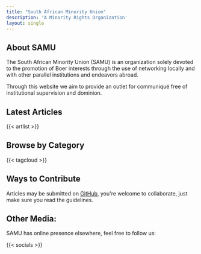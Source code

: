 ```yaml
---
title: "South African Minority Union"
description: 'A Minority Rights Organization'
layout: single
---
```

## About SAMU

The South African Minority Union (SAMU) is an organization solely devoted to the promotion of Boer interests through the use of networking locally and with other parallel institutions and endeavors abroad.

Through this website we aim to provide an outlet for communiqué free of institutional supervision and dominion.

## Latest Articles

{{< artlist >}}

## Browse by Category

{{< tagcloud >}}

## Ways to Contribute

Articles may be submitted on [GitHub](https://github.com/MawLr/samu-site), you're welcome to collaborate, just make sure you read
the guidelines.

## Other Media:

SAMU has online presence elsewhere, feel free to follow us:

{{< socials >}}